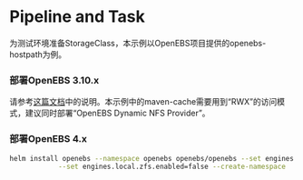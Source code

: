 # Pipeline and Task

为测试环境准备StorageClass，本示例以OpenEBS项目提供的openebs-hostpath为例。

### 部署OpenEBS 3.10.x

请参考[这篇文档](https://github.com/iKubernetes/learning-k8s/tree/master/OpenEBS)中的说明。本示例中的maven-cache需要用到“RWX”的访问模式，建议同时部署“OpenEBS Dynamic NFS Provider”。

### 部署OpenEBS 4.x

```bash
helm install openebs --namespace openebs openebs/openebs --set engines.replicated.mayastor.enabled=false \
            --set engines.local.zfs.enabled=false --create-namespace
```



